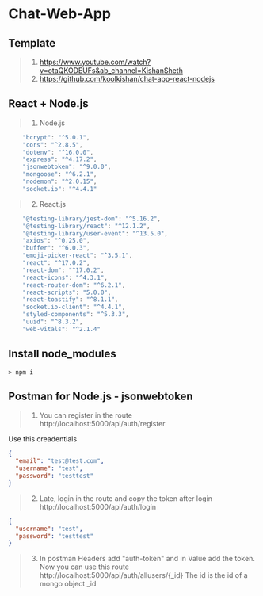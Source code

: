 # Chat-Web-App

## Template

> 1.  https://www.youtube.com/watch?v=otaQKODEUFs&ab_channel=KishanSheth
> 2.  https://github.com/koolkishan/chat-app-react-nodejs

## React + Node.js

> 1.  Node.js

```javascript
    "bcrypt": "^5.0.1",
    "cors": "^2.8.5",
    "dotenv": "^16.0.0",
    "express": "^4.17.2",
    "jsonwebtoken": "^9.0.0",
    "mongoose": "^6.2.1",
    "nodemon": "^2.0.15",
    "socket.io": "^4.4.1"
```

> 2.  React.js

```javascript
    "@testing-library/jest-dom": "^5.16.2",
    "@testing-library/react": "^12.1.2",
    "@testing-library/user-event": "^13.5.0",
    "axios": "^0.25.0",
    "buffer": "^6.0.3",
    "emoji-picker-react": "^3.5.1",
    "react": "^17.0.2",
    "react-dom": "^17.0.2",
    "react-icons": "^4.3.1",
    "react-router-dom": "^6.2.1",
    "react-scripts": "5.0.0",
    "react-toastify": "^8.1.1",
    "socket.io-client": "^4.4.1",
    "styled-components": "^5.3.3",
    "uuid": "^8.3.2",
    "web-vitals": "^2.1.4"
```

## Install node_modules

    > npm i

## Postman for Node.js - jsonwebtoken

> 1.  You can register in the route
>     http://localhost:5000/api/auth/register

Use this creadentials

```json
{
  "email": "test@test.com",
  "username": "test",
  "password": "testtest"
}
```

> 2.  Late, login in the route and copy the token after login
>     http://localhost:5000/api/auth/login

```json
{
  "username": "test",
  "password": "testtest"
}
```

> 3.  In postman Headers add "auth-token" and in Value add the token.
>     Now you can use this route http://localhost:5000/api/auth/allusers/{\_id} The id is the id of a mongo object \_id
